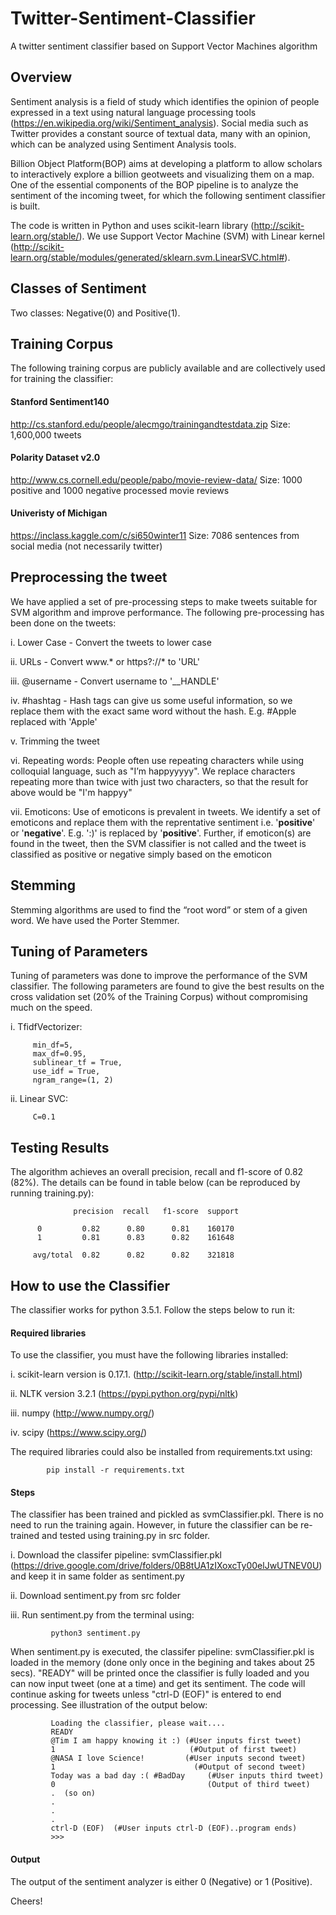 # Twitter-Sentiment-Classifier
A twitter sentiment classifier based on Support Vector Machines algorithm

## Overview

Sentiment analysis is a field of study which identifies the opinion of people expressed in a text using natural language processing tools (https://en.wikipedia.org/wiki/Sentiment_analysis). Social media such as Twitter provides a constant source of textual data, many with an opinion, which can be analyzed using Sentiment Analysis tools.

Billion Object Platform(BOP) aims at developing a platform to allow scholars to interactively explore a billion geotweets and visualizing them on a map. One of the essential components of the BOP pipeline is to analyze the sentiment of the incoming tweet, for which the following sentiment classifier is built.

The code is written in Python and uses scikit-learn library (http://scikit-learn.org/stable/). We use Support Vector Machine (SVM) with Linear kernel (http://scikit-learn.org/stable/modules/generated/sklearn.svm.LinearSVC.html#).

## Classes of Sentiment

Two classes: Negative(0) and Positive(1).

## Training Corpus

The following training corpus are publicly available and are collectively used for training the classifier:

#### Stanford Sentiment140

http://cs.stanford.edu/people/alecmgo/trainingandtestdata.zip Size: 1,600,000 tweets

#### Polarity Dataset v2.0

http://www.cs.cornell.edu/people/pabo/movie-review-data/ Size: 1000 positive and 1000 negative processed movie reviews

#### Univeristy of Michigan

https://inclass.kaggle.com/c/si650winter11 Size: 7086 sentences from social media (not necessarily twitter)

## Preprocessing the tweet

We have applied a set of pre-processing steps to make tweets suitable for SVM algorithm and improve performance. The following pre-processing has been done on the tweets:

i. Lower Case - Convert the tweets to lower case

ii. URLs - Convert www.* or https?://* to 'URL'

iii. @username - Convert username to '__HANDLE'

iv. #hashtag - Hash tags can give us some useful information, so we replace them with the exact same word without the hash. E.g. #Apple replaced with 'Apple'

v. Trimming the tweet

vi. Repeating words: People often use repeating characters while using colloquial language, such as "I’m happyyyyy". We replace characters repeating more than twice with just two characters, so that the result for above would be "I'm happyy"

vii. Emoticons: Use of emoticons is prevalent in tweets. We identify a set of emoticons and replace them with the reprentative sentiment i.e. '__positive__' or '__negative__'. E.g. ':)' is replaced by '__positive__'. Further, if emoticon(s) are found in the tweet, then the SVM classifier is not called and the tweet is classified as positive or negative simply based on the emoticon

## Stemming

Stemming algorithms are used to find the “root word” or stem of a given word. We have used the Porter Stemmer.

## Tuning of Parameters

Tuning of parameters was done to improve the performance of the SVM classifier. The following parameters are found to give the best results on the cross validation set (20% of the Training Corpus) without compromising much on the speed.

i. TfidfVectorizer:

         min_df=5, 
         max_df=0.95, 
         sublinear_tf = True,
         use_idf = True,
         ngram_range=(1, 2)

ii. Linear SVC:

         C=0.1


## Testing Results

The algorithm achieves an overall precision, recall and f1-score of 0.82 (82%). The details can be found in table below (can be reproduced by running training.py):

                  precision  recall   f1-score  support

          0         0.82      0.80      0.81    160170
          1         0.81      0.83      0.82    161648

         avg/total  0.82      0.82      0.82    321818


## How to use the Classifier

The classifier works for python 3.5.1. Follow the steps below to run it:

#### Required libraries

To use the classifier, you must have the following libraries installed:

i. scikit-learn version is 0.17.1. (http://scikit-learn.org/stable/install.html)

ii. NLTK version 3.2.1 (https://pypi.python.org/pypi/nltk)

iii. numpy (http://www.numpy.org/)

iv. scipy (https://www.scipy.org/)

The required libraries could also be installed from requirements.txt using:

            pip install -r requirements.txt

#### Steps

The classifier has been trained and pickled as svmClassifier.pkl. There is no need to run the training again. However, in future the classifier can be re-trained and tested using training.py in src folder.

i. Download the classifer pipeline: svmClassifier.pkl (https://drive.google.com/drive/folders/0B8tUA1zIXoxcTy00elJwUTNEV0U) and keep it in same folder as sentiment.py

ii. Download sentiment.py from src folder

iii. Run sentiment.py from the terminal using:

             python3 sentiment.py 

When sentiment.py is executed, the classifer pipeline: svmClassifier.pkl is loaded in the memory (done only once in the begining and takes about 25 secs). "READY" will be printed once the classifier is fully loaded and you can now input tweet (one at a time) and get its sentiment. The code will continue asking for tweets unless "ctrl-D (EOF)" is entered to end processing. See illustration of the output below:

             Loading the classifier, please wait....
             READY
             @Tim I am happy knowing it :) (#User inputs first tweet)
             1                              (#Output of first tweet)
             @NASA I love Science!         (#User inputs second tweet)
             1                               (#Output of second tweet)
             Today was a bad day :( #BadDay     (#User inputs third tweet)
             0                                  (Output of third tweet)
             .  (so on)
             .
             .
             .
             ctrl-D (EOF)  (#User inputs ctrl-D (EOF)..program ends)
             >>>


#### Output

The output of the sentiment analyzer is either 0 (Negative) or 1 (Positive). 

Cheers!

